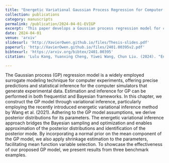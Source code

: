 ```yaml
---
title: "Energetic Variational Gaussian Process Regression for Computer Experiments"
collection: publications
category: manuscripts
permalink: /publication/2024-04-01-EVIGP
excerpt: 'This paper develops a Gaussian process regression model for computer experiments using energetic variational inference. The approach bridges Bayesian sampling and optimization, enabling efficient approximation of posterior distributions and identification of the posterior mode. By incorporating shrinkage estimation and variable selection for the mean function, the method provides precise predictions and statistical inference. Results from benchmark examples demonstrate the effectiveness of the proposed model.'
date: 2024-04-01
venue: 'arxiv'
slidesurl: 'http://XavierOwen.github.io/files/Thesis-slides.pdf'
paperurl: 'http://XavierOwen.github.io/files/2401.00395v2.pdf'
bibtexurl: 'https://arxiv.org/bibtex/2401.00395'
citation: 'Lulu Kang, Yuanxing Cheng, Yiwei Wang, Chun Liu. (2024). "Energetic Variational Gaussian Process Regression for Computer Experiments." <i>arXiv:2401.00395 [stat.ME]</i>. https://doi.org/10.48550/arXiv.2401.00395'

---
```


The Gaussian process (GP) regression model is a widely employed surrogate modeling technique for computer experiments, offering precise predictions and statistical inference for the computer simulators that generate experimental data. Estimation and inference for GP can be performed in both frequentist and Bayesian frameworks. In this chapter, we construct the GP model through variational inference, particularly employing the recently introduced energetic variational inference method by Wang et al. (2021). Adhering to the GP model assumptions, we derive posterior distributions for its parameters. The energetic variational inference approach bridges the Bayesian sampling and optimization and enables approximation of the posterior distributions and identification of the posterior mode. By incorporating a normal prior on the mean component of the GP model, we also apply shrinkage estimation to the parameters, facilitating mean function variable selection. To showcase the effectiveness of our proposed GP model, we present results from three benchmark examples.